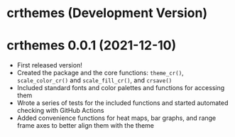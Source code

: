 # crthemes (Development Version)

# crthemes 0.0.1 (2021-12-10)

* First released version!
* Created the package and the core functions: `theme_cr()`, `scale_color_cr()` and `scale_fill_cr()`, and `crsave()`
* Included standard fonts and color palettes and functions for accessing them
* Wrote a series of tests for the included functions and started automated checking with GitHub Actions
* Added convenience functions for heat maps, bar graphs, and range frame axes to better align them with the theme

